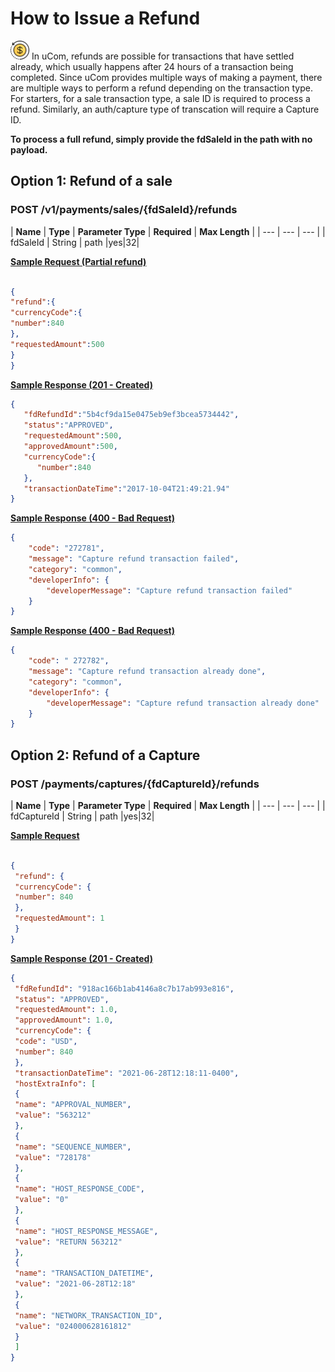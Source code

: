 # How to Issue a Refund

<img title="icon" alt="Alt text" src="https://raw.githubusercontent.com/Fiserv/universal-commerce/99299089c899f788417426ac355c83d06f9b8870/assets/images/refund-svgrepo-com.svg" width="30" height="30"> 
In uCom, refunds are possible for transactions that have settled already, which usually happens after 24 hours of a transaction being completed. Since uCom provides multiple ways of making a payment, there are multiple ways to perform a refund depending on the transaction type. For starters, for a sale transaction type, a sale ID is required to process a refund. Similarly, an auth/capture type of transcation will require a Capture ID.

**To process a full refund, simply provide the fdSaleId in the path with no payload.**

## Option 1: Refund of a sale

### POST /v1/payments/sales/{fdSaleId}/refunds

| **Name** | **Type** | **Parameter Type** | **Required** | **Max Length** |
| --- | --- | --- |
| fdSaleId | String | path |yes|32|

**<ins> Sample Request (Partial refund)</ins>**

```json

{
"refund":{
"currencyCode":{
"number":840
},
"requestedAmount":500
}
}

```

**<ins>Sample Response (201 - Created)</ins>**

```json
{   
   "fdRefundId":"5b4cf9da15e0475eb9ef3bcea5734442",
   "status":"APPROVED",
   "requestedAmount":500,
   "approvedAmount":500,
   "currencyCode":{   
      "number":840
   },
   "transactionDateTime":"2017-10-04T21:49:21.94"
}

```
**<ins>Sample Response (400 - Bad Request)</ins>**

```json
{
    "code": "272781",
    "message": "Capture refund transaction failed",
    "category": "common",
    "developerInfo": {
        "developerMessage": "Capture refund transaction failed"
    }
}


```

**<ins>Sample Response (400 - Bad Request)</ins>**

```json
{
    "code": " 272782",
    "message": "Capture refund transaction already done",
    "category": "common",
    "developerInfo": {
        "developerMessage": "Capture refund transaction already done"
    }
}
```
## Option 2: Refund of a Capture

### POST /payments/captures/{fdCaptureId}/refunds

| **Name** | **Type** | **Parameter Type** | **Required** | **Max Length** |
| --- | --- | --- |
| fdCaptureId | String | path |yes|32|

**<ins> Sample Request </ins>**

```json

{
 "refund": {
 "currencyCode": {
 "number": 840
 },
 "requestedAmount": 1
 }
}


```

**<ins>Sample Response (201 - Created)</ins>**

```json
{
 "fdRefundId": "918ac166b1ab4146a8c7b17ab993e816",
 "status": "APPROVED",
 "requestedAmount": 1.0,
 "approvedAmount": 1.0,
 "currencyCode": {
 "code": "USD",
 "number": 840
 },
 "transactionDateTime": "2021-06-28T12:18:11-0400",
 "hostExtraInfo": [
 {
 "name": "APPROVAL_NUMBER",
 "value": "563212"
 },
 {
 "name": "SEQUENCE_NUMBER",
 "value": "728178"
 },
 {
 "name": "HOST_RESPONSE_CODE",
 "value": "0"
 },
 {
 "name": "HOST_RESPONSE_MESSAGE",
 "value": "RETURN 563212"
 },
 {
 "name": "TRANSACTION_DATETIME",
 "value": "2021-06-28T12:18"
 },
 {
 "name": "NETWORK_TRANSACTION_ID",
 "value": "024000628161812"
 }
 ]
} 

```
